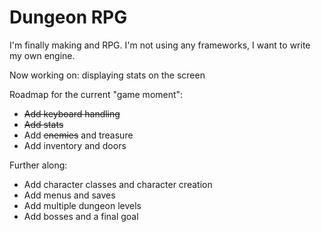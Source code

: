 # Dungeon RPG

I'm finally making and RPG.
I'm not using any frameworks, I want to write my own engine.

Now working on: displaying stats on the screen

Roadmap for the current "game moment":
- <strike>Add keyboard handling</strike>
- <strike>Add stats</strike>
- Add <strike>enemies</strike> and treasure
- Add inventory and doors

Further along:
- Add character classes and character creation
- Add menus and saves
- Add multiple dungeon levels
- Add bosses and a final goal

